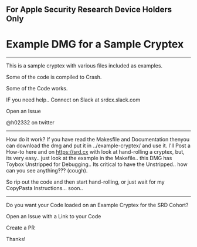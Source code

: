 ## For Apple Security Research Device Holders Only

# Example DMG for a Sample Cryptex

-----------
This is a sample cryptex with various files included as examples.

Some of the code is compiled to Crash.

Some of the Code works.

IF you need help.. Connect on Slack at srdcx.slack.com

Open an Issue

@h02332 on twitter

-------------
How do it work?
If you have read the Makesfile and Documentation thenyou can download the dmg and put it in ../example-cryptex/ and use it. I'll Post a How-to here and on https://srd.cx with look at hand-rolling a cryptex, but, its very easy.. just look at the example in the Makefile.. this DMG has Toybox Unstripped for Debugging.. Its critical to have the Unstripped.. how can you see anything??? (cough).

So rip out the code and then start hand-rolling, or just wait for my CopyPasta Instructions... soon..  

---------
Do you want your Code loaded on an Example Cryptex for the SRD Cohort?

Open an Issue with a Link to your Code

Create a PR

Thanks!
